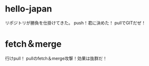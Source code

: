 # hello-japan
リポジトリが勝負を仕掛けてきた。
push！君に決めた！
pullでGITだぜ！
# fetch＆merge
行けpull！
pullのfetch＆merge攻撃！効果は抜群だ！
